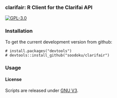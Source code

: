 ### clarifair: R Client for the Clarifai API

[![GPL-3.0](http://img.shields.io/:license-gpl-blue.svg)](http://opensource.org/licenses/GPL-3.0)

### Installation

To get the current development version from github:

```{r install}
# install.packages("devtools")
# devtools::install_github("soodoku/clarifair")
```

### Usage

#### License
Scripts are released under [GNU V3](http://www.gnu.org/licenses/gpl-3.0.en.html).